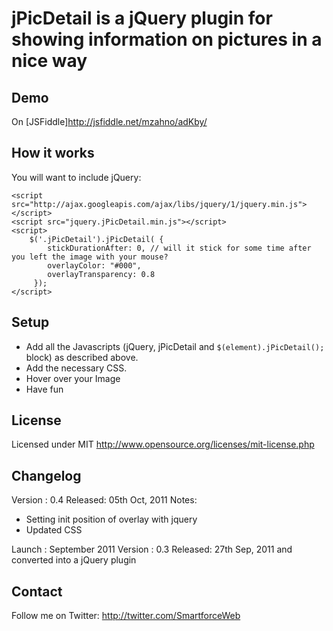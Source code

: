 # jPicDetail is a jQuery plugin for showing information on pictures in a nice way

## Demo
On [JSFiddle]http://jsfiddle.net/mzahno/adKby/


## How it works
You will want to include jQuery:

    <script src="http://ajax.googleapis.com/ajax/libs/jquery/1/jquery.min.js"></script>
   	<script src="jquery.jPicDetail.min.js"></script>
   	<script>
      	$('.jPicDetail').jPicDetail( {
			stickDurationAfter: 0, // will it stick for some time after you left the image with your mouse?
			overlayColor: "#000",
			overlayTransparency: 0.8
		 });
    </script>

## Setup

* Add all the Javascripts (jQuery, jPicDetail and `$(element).jPicDetail();` block) as described above.
* Add the necessary CSS.
* Hover over your Image
* Have fun

## License
Licensed under MIT
http://www.opensource.org/licenses/mit-license.php


## Changelog

Version : 0.4
Released: 05th Oct, 2011
Notes:
- Setting init position of overlay with jquery
- Updated CSS


Launch  : September 2011
Version : 0.3
Released: 27th Sep, 2011 and converted into a jQuery plugin

## Contact
Follow me on Twitter: 
http://twitter.com/SmartforceWeb